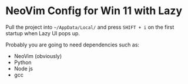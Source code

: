# NeoVim Config for Win 11 with Lazy

Pull the project into `~/AppData/Local/` and press `SHIFT + i` on the first startup when Lazy UI pops up.

Probably you are going to need dependencies such as:
 - NeoVim (obviously)
 - Python
 - Node js
 - gcc
